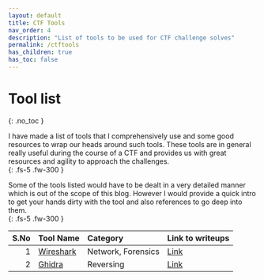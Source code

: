 ```yaml
---
layout: default
title: CTF Tools
nav_order: 4
description: "List of tools to be used for CTF challenge solves"
permalink: /ctftools
has_children: true
has_toc: false
---
```


# Tool list
{: .no_toc }

I have made a list of tools that I comprehensively use and some good resources to wrap our heads
around such tools. These tools are in general really useful during the course of a CTF and provides
us with great resources and agility to approach the challenges.  
{: .fs-5 .fw-300 }

Some of the tools listed would have to be dealt in a very detailed manner which is out of the scope
of this blog. However I would provide a quick intro to get your hands dirty with the tool and also
references to go deep into them.  
{: .fs-5 .fw-300 }

| S.No | Tool Name                               | Category           | Link to writeups           |
| ---: | --------------------------------------- | :----------------- | :------------------------- |
|    1 | [Wireshark](https://www.wireshark.org/) | Network, Forensics | [Link](ctftools/wireshark) |
|    2 | [Ghidra](https://ghidra-sre.org/)       | Reversing          | [Link](ctftools/ghidra)    |